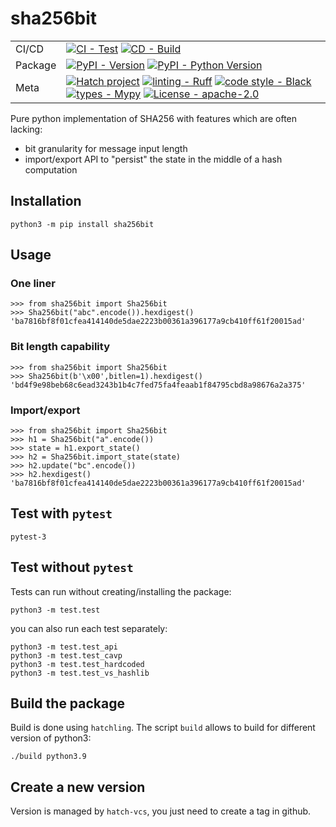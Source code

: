 # sha256bit


| | |
| --- | --- |
| CI/CD | [![CI - Test](https://github.com/sebastien-riou/sha256bit/actions/workflows/test.yml/badge.svg)](https://github.com/sebastien-riou/sha256bit/actions/workflows/test.yml) [![CD - Build](https://github.com/sebastien-riou/sha256bit/actions/workflows/build.yml/badge.svg)](https://github.com/sebastien-riou/sha256bit/actions/workflows/build.yml) |
| Package | [![PyPI - Version](https://img.shields.io/pypi/v/sha256bit.svg?logo=pypi&label=PyPI&logoColor=gold)](https://pypi.org/project/sha256bits/) [![PyPI - Python Version](https://img.shields.io/pypi/pyversions/sha256bit.svg?logo=python&label=Python&logoColor=gold)](https://pypi.org/project/sha256bit/) |
| Meta | [![Hatch project](https://img.shields.io/badge/%F0%9F%A5%9A-Hatch-4051b5.svg)](https://github.com/pypa/hatch)  [![linting - Ruff](https://img.shields.io/endpoint?url=https://raw.githubusercontent.com/charliermarsh/ruff/main/assets/badge/v0.json)](https://github.com/charliermarsh/ruff) [![code style - Black](https://img.shields.io/badge/code%20style-black-000000.svg)](https://github.com/psf/black) [![types - Mypy](https://img.shields.io/badge/types-Mypy-blue.svg)](https://github.com/python/mypy) [![License - apache-2.0](https://img.shields.io/badge/license-apache--2.0-blue)](https://spdx.org/licenses/) |


Pure python implementation of SHA256 with features which are often lacking:
- bit granularity for message input length
- import/export API to "persist" the state in the middle of a hash computation

## Installation

    python3 -m pip install sha256bit

## Usage

### One liner 

    >>> from sha256bit import Sha256bit
    >>> Sha256bit("abc".encode()).hexdigest()
    'ba7816bf8f01cfea414140de5dae2223b00361a396177a9cb410ff61f20015ad'

### Bit length capability

    >>> from sha256bit import Sha256bit
    >>> Sha256bit(b'\x00',bitlen=1).hexdigest()
    'bd4f9e98beb68c6ead3243b1b4c7fed75fa4feaab1f84795cbd8a98676a2a375'

### Import/export

    >>> from sha256bit import Sha256bit
    >>> h1 = Sha256bit("a".encode())
    >>> state = h1.export_state()
    >>> h2 = Sha256bit.import_state(state)
    >>> h2.update("bc".encode())
    >>> h2.hexdigest()
    'ba7816bf8f01cfea414140de5dae2223b00361a396177a9cb410ff61f20015ad'

## Test with `pytest`

    pytest-3

## Test without `pytest`
Tests can run without creating/installing the package:

    python3 -m test.test


you can also run each test separately:

    python3 -m test.test_api
    python3 -m test.test_cavp
    python3 -m test.test_hardcoded
    python3 -m test.test_vs_hashlib

## Build the package
Build is done using `hatchling`. The script `build` allows to build for different version of python3:

    ./build python3.9


## Create a new version
Version is managed by `hatch-vcs`, you just need to create a tag in github. 